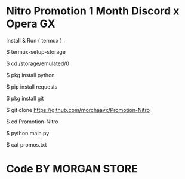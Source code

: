 # Nitro Promotion 1 Month Discord x Opera GX

Install & Run ( termux ) :

$ termux-setup-storage

$ cd /storage/emulated/0

$ pkg install python

$ pip install requests

$ pkg install git

$ git clone https://github.com/morchaavx/Promotion-Nitro

$ cd Promotion-Nitro

$ python main.py

$ cat promos.txt

# Code BY MORGAN STORE
